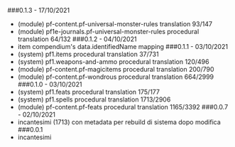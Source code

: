 ###0.1.3 - 17/10/2021
- (module) pf-content.pf-universal-monster-rules translation 93/147
- (module) pf1e-journals.pf-universal-monster-rules procedural translation 64/132
###0.1.2 - 04/10/2021
- item compendium's data.identifiedName mapping
###0.1.1 - 03/10/2021
- (system) pf1.items procedural translation 37/731
- (system) pf1.weapons-and-ammo procedural translation 120/496
- (module) pf-content.pf-magicitems procedural translation 200/790
- (module) pf-content.pf-wondrous procedural translation 664/2999
###0.1.0 - 03/10/2021
- (system) pf1.feats procedural translation 175/177
- (system) pf1.spells procedural translation 1713/2906
- (module) pf-content.pf-feats procedural translation 1165/3392
###0.0.7 - 02/10/2021
- incantesimi (1713) con metadata per rebuild di sistema dopo modifica
###0.0.1
- incantesimi